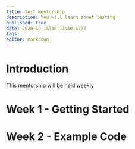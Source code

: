 ```yaml
---
title: Test Mentorship
description: You will learn about testing
published: true
date: 2020-10-15T16:13:10.573Z
tags: 
editor: markdown
---
```


# Introduction

This mentorship will be held weekly

# Week 1 - Getting Started


# Week 2 - Example Code